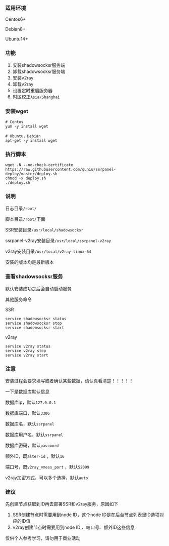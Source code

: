 ### 适用环境
Centos6+

Debian8+

Ubuntu14+


### 功能
1. 安装shadowsocksr服务端
2. 卸载shadowsocksr服务端
3. 安装v2ray
4. 卸载v2ray
5. 设置定时重启服务器
6. 时区校正`Asia/Shanghai`

### 安装wget
```
# Centos
yum -y install wget

# Ubuntu，Debian
apt-get -y install wget
```

### 执行脚本
```
wget -N --no-check-certificate https://raw.githubusercontent.com/quniu/ssrpanel-deploy/master/deploy.sh
chmod +x deploy.sh
./deploy.sh
```

### 说明
日志目录`/root/`

脚本目录`/root/`下面

SSR安装目录`/usr/local/shadowsocksr`

ssrpanel-v2ray安装目录`/usr/local/ssrpanel-v2ray`

v2ray安装目录`/usr/local/v2ray-linux-64`

安装的版本均是最新版本


### 查看shadowsocksr服务

默认安装成功之后会自动启动服务

其他服务命令

SSR
```
service shadowsocksr status
service shadowsocksr stop
service shadowsocksr start
```

v2ray
```
service v2ray status
service v2ray stop
service v2ray start
```


### 注意
安装过程会要求填写或者确认某些数据，请认真看清楚！！！！！

一下是数据库默认信息

数据库ip，默认`127.0.0.1`

数据库端口，默认`3306`

数据库名，默认`ssrpanel`

数据库用户名，默认`ssrpanel`

数据库密码，默认`password`

额外ID，既`alter-id` ，默认`16`

端口号，既`v2ray_vmess_port` ，默认`52099`

v2ray加密方式，可以多个选择，默认`auto`


### 建议

先创建节点获取到ID再去部署SSR和v2ray服务，原因如下

1. SSR创建节点时需要用到node ID，这个node ID是在后台节点列表里ID选项对应的ID值
2. v2ray创建节点时需要用到node ID 、端口号、额外ID这些信息


仅供个人参考学习，请勿用于商业活动

